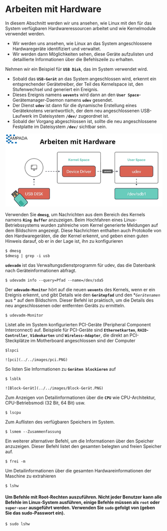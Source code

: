 # Arbeiten mit Hardware

In diesem Abschnitt werden wir uns ansehen, wie Linux mit den für das System verfügbaren Hardwareressourcen arbeitet und wie Kernelmodule verwendet werden.
- Wir werden uns ansehen, wie Linux an das System angeschlossene Hardwaregeräte identifiziert und verwaltet.
- Wir werden dann Möglichkeiten sehen, diese Geräte aufzulisten und detaillierte Informationen über die Befehlszeile zu erhalten.

Nehmen wir ein Beispiel für **`USB Disk`**, das im System verwendet wird.
- Sobald das **`USB-Gerät`** an das System angeschlossen wird, erkennt ein entsprechender Gerätetreiber, der Teil des Kernelspace ist, den Stufenwechsel und generiert ein Ereignis.
- Dieses Ereignis namens **`uevents`** wird dann an den **`User Space`**-Gerätemanager-Daemon namens **`udev`** gesendet.
- Der Dienst **`udev`** ist dann für die dynamische Erstellung eines Geräteknotens verantwortlich, der dem neu angeschlossenen USB-Laufwerk im Dateisystem **`/dev/`** zugeordnet ist.
- Sobald der Vorgang abgeschlossen ist, sollte die neu angeschlossene Festplatte im Dateisystem **`/dev/`** sichtbar sein.

![arbeiten-mit-hardware](../../images/working-with-hardware.PNG)

Verwenden Sie **`dmesg`**, um Nachrichten aus dem Bereich des Kernels namens **`Ring Buffer`** anzuzeigen. Beim Hochfahren eines Linux-Betriebssystems wurden zahlreiche vom Kernel generierte Meldungen auf dem Bildschirm angezeigt. Diese Nachrichten enthalten auch Protokolle von den Hardwaregeräten, die der Kernel erkennt, und geben einen guten Hinweis darauf, ob er in der Lage ist, ihn zu konfigurieren
```
$ dmesg
$dmesg | grep -i usb
```

**`udevadm`** ist das Verwaltungsdienstprogramm für udev, das die Datenbank nach Geräteinformationen abfragt.
```
$ udevadm info --query=Pfad --name=/dev/sda5
```

Der **`udevadm-Monitor`** hört auf die neuen **`uevents`** des Kernels, wenn er ein Ereignis erkennt, und gibt Details wie den **`Gerätepfad`** und den **`Gerätenamen`* aus * auf dem Bildschirm. Dieser Befehl ist praktisch, um die Details des neu angeschlossenen oder entfernten Geräts zu ermitteln.
```
$ udevadm-Monitor
```

Listet alle im System konfigurierten PCI-Geräte (Peripheral Component Interconnect) auf. Beispiele für PCI-Geräte sind **`Ethernetkarten`**, **`RAID-Controller`**, **`Videokarten`** und **`Wireless-Adapter`**, die direkt an PCI-Steckplätze im Motherboard angeschlossen sind der Computer
```
$lspci
```
    ![pci](../../images/pci.PNG)


So listen Sie Informationen zu **`Geräten blockieren`** auf
```
$ lsblk
```
    ![Block-Gerät](../../images/Block-Gerät.PNG)


Zum Anzeigen von Detailinformationen über die **`CPU`** wie CPU-Architektur, CPU-Betriebsmodi (32 Bit, 64 Bit) usw.
```
$ lscpu
```

Zum Auflisten des verfügbaren Speichers im System.
```
$ lsmem --Zusammenfassung
```

Ein weiterer alternativer Befehl, um die Informationen über den Speicher anzuzeigen. Dieser Befehl listet den gesamten belegten und freien Speicher auf.
```
$ frei -m
```

Um Detailinformationen über die gesamten Hardwareinformationen der Maschine zu extrahieren
```
$ lshw
```

#### Um Befehle mit Root-Rechten auszuführen. Nicht jeder Benutzer kann alle Befehle im Linux-System ausführen, einige Befehle müssen als `root` oder `super-user` ausgeführt werden. Verwenden Sie **`sudo`** gefolgt von <command> (geben Sie das sudo-Passwort ein).

```
$ sudo lshw
```
